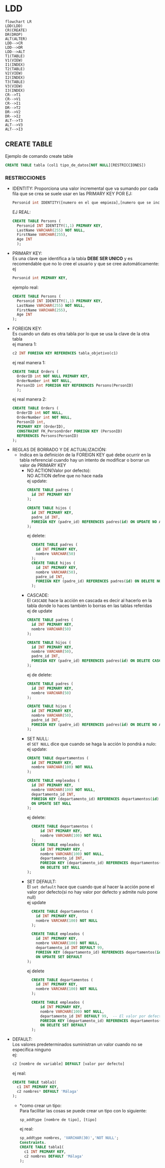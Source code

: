 # LDD
```mermaid
flowchart LR
LDD(LDD)
CR(CREATE)
DR(DROP)
ALT(ALTER)
LDD-->CR
LDD-->DR
LDD-->ALT
T1(TABLE)
V1(VIEW)
I1(INDEX)
T2(TABLE)
V2(VIEW)
I2(INDEX)
T3(TABLE)
V3(VIEW)
I3(INDEX)
CR-->T1
CR-->V1
CR-->I1
DR-->T2
DR-->V2
DR-->I2
ALT-->T3
ALT-->V3
ALT-->I3
```
## CREATE TABLE
Ejemplo de comando create table
```sql
CREATE TABLE tabla (col1 tipo_de_datos[NOT NULL][RESTRICCIONES])
```
### RESTRICCIONES 
* IDENTITY:
  Proporciona una valor incremental que va sumando por cada fila que se crea se suele usar en las PRIMARY KEY POR EJ:<BR>
  ```sql
  Personid int IDENTITY([numero en el que empieza],[numero que se incrementa]) ,
  ```
  EJ REAL:
  ```sql
  CREATE TABLE Persons (
    Personid INT IDENTITY(1,1) PRIMARY KEY,
    LastName VARCHAR(255) NOT NULL,
    FirstName VARCHAR(255),
    Age INT
    );
  ```
* PRIMARY KEY:<br> 
Es una clave que identifica a la tabla **DEBE SER UNICO** y es recomendable que no lo cree el usuario y que se cree automáticamente:
ej
    ```sql
    Personid int PRIMARY KEY,
    ```
    ejemplo real:
  ```sql
  CREATE TABLE Persons (
    Personid INT IDENTITY(1,1) PRIMARY KEY,
    LastName VARCHAR(255) NOT NULL,
    FirstName VARCHAR(255),
    Age INT
  );
    ```
* FOREIGN KEY:<br>
  Es cuando un dato es otra tabla por lo que se usa la clave de la otra tabla <br>
  ej manera 1:
  ```sql
  c2 INT FOREIGN KEY REFERENCES tabla_objetivo(c1)
  ```
  ej real manera 1:
  ```sql
  CREATE TABLE Orders (
    OrderID int NOT NULL PRIMARY KEY,
    OrderNumber int NOT NULL,
    PersonID int FOREIGN KEY REFERENCES Persons(PersonID)
    );
  ```
  ej real manera 2:
  ```sql
  CREATE TABLE Orders (
    OrderID int NOT NULL,
    OrderNumber int NOT NULL,
    PersonID int,
    PRIMARY KEY (OrderID),
    CONSTRAINT FK_PersonOrder FOREIGN KEY (PersonID)
    REFERENCES Persons(PersonID)
  );
  ```
* REGLAS DE BORRADO  Y DE ACTUALIZACIÓN:<BR>
  -  Indica en la definición de la
    FOREIGN KEY qué debe ocurrir en la tabla referencial cuando hay un intento de
    modificar o borrar un valor de PRIMARY KEY<BR>
       - NO ACTION(Valor por defecto):<br>
        NO ACTION define que no hace nada<br>
        ej update:
          ```sql 
          CREATE TABLE padres (
            id INT PRIMARY KEY
          );

          CREATE TABLE hijos (
            id INT PRIMARY KEY,
            padre_id INT,
            FOREIGN KEY (padre_id) REFERENCES padres(id) ON UPDATE NO ACTION
          );
          ```
          ej delete:
          ```sql
            CREATE TABLE padres (
              id INT PRIMARY KEY,
              nombre VARCHAR(50)
            );
            CREATE TABLE hijos (
              id INT PRIMARY KEY,
              nombre VARCHAR(50),
              padre_id INT,
              FOREIGN KEY (padre_id) REFERENCES padres(id) ON DELETE NO ACTION
            );
          ```
      - CASCADE:<BR>
        El `CASCADE` hace la acción en cascada es decir al hacerlo en la tabla donde lo haces también lo borras en las tablas referidas<br>
        ej de update
        ```sql
        CREATE TABLE padres (
          id INT PRIMARY KEY,
          nombre VARCHAR(50)
        );

        CREATE TABLE hijos (
          id INT PRIMARY KEY,
          nombre VARCHAR(50),
          padre_id INT,
          FOREIGN KEY (padre_id) REFERENCES padres(id) ON DELETE CASCADE
        );
        ```
        ej de delete:
        ```sql
        CREATE TABLE padres (
          id INT PRIMARY KEY,
          nombre VARCHAR(50)
        );

        CREATE TABLE hijos (
          id INT PRIMARY KEY,
          nombre VARCHAR(50),
          padre_id INT,
          FOREIGN KEY (padre_id) REFERENCES padres(id) ON DELETE NO ACTION
        );
        ```
      - SET NULL:<BR>
        el `SET NULL` dice que cuando se haga la acción lo pondrá a nulo:<br>
        ej update:
        ```sql
        CREATE TABLE departamentos (
          id INT PRIMARY KEY,
          nombre VARCHAR(100) NOT NULL
        );

        CREATE TABLE empleados (
          id INT PRIMARY KEY,
          nombre VARCHAR(100) NOT NULL,
          departamento_id INT,
          FOREIGN KEY (departamento_id) REFERENCES departamentos(id)
          ON UPDATE SET NULL
        );
        ```
        ej delete:
        ```sql
          CREATE TABLE departamentos (
              id INT PRIMARY KEY,
              nombre VARCHAR(100) NOT NULL
          );
          CREATE TABLE empleados (
              id INT PRIMARY KEY,
              nombre VARCHAR(100) NOT NULL,
              departamento_id INT,
              FOREIGN KEY (departamento_id) REFERENCES departamentos(id)
              ON DELETE SET NULL
        );
        ```
      - SET DEFAULT:<BR>
        El `set default` hace que cuando que al hacer la acción pone el valor por defecto(si no hay valor por defecto y admite nulo pone null)<br>
        ej update
        ```sql
          CREATE TABLE departamentos (
            id INT PRIMARY KEY,
            nombre VARCHAR(100) NOT NULL
          );

          CREATE TABLE empleados (
            id INT PRIMARY KEY,
            nombre VARCHAR(100) NOT NULL,
            departamento_id INT DEFAULT 99,
            FOREIGN KEY (departamento_id) REFERENCES departamentos(id)
            ON UPDATE SET DEFAULT
        );
        ```
        ej delete
        ```sql
          CREATE TABLE departamentos (
            id INT PRIMARY KEY,
            nombre VARCHAR(100) NOT NULL
          );

          CREATE TABLE empleados (
              id INT PRIMARY KEY,
              nombre VARCHAR(100) NOT NULL,
              departamento_id INT DEFAULT 99,  -- El valor por defecto para empleados sin departamento
              FOREIGN KEY (departamento_id) REFERENCES departamentos(id)
              ON DELETE SET DEFAULT
          );
        ```
* DEFAULT:<BR>
  Los valores predeterminados suministran un valor cuando no se especifica ninguno<br>
  ej:
  ```sql
  c2 [nombre de variable] DEFAULT [valor por defecto]
  ```
  ej real:
  ```sql
  CREATE TABLE tabla1(
    c1 INT PRIMARY KEY,
    c2 nombres* DEFAULT 'Málaga'
  );
  ````
  - *como crear un tipo:<br>
    Para facilitar las cosas se puede crear un tipo con lo siguiente:<br>
    ```sql
    sp_addtype [nombre de tipo], [tipo]
    ```
    ej real:
    ```sql
    sp_addtype nombres, 'VARCHAR(30)','NOT NULL';
    Constraints.
    CREATE TABLE tabla1(
      c1 INT PRIMARY KEY,
      c2 nombres DEFAULT 'Málaga'
    );
    ```



  
    



